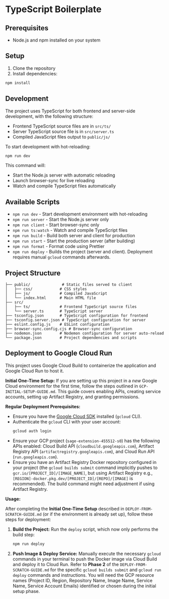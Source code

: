 # TypeScript Boilerplate

## Prerequisites
- Node.js and npm installed on your system

## Setup
1. Clone the repository
2. Install dependencies:
```bash
npm install
```

## Development
The project uses TypeScript for both frontend and server-side development, with the following structure:
- Frontend TypeScript source files are in `src/ts/`
- Server TypeScript source file is in `src/server.ts`
- Compiled JavaScript files output to `public/js/`

To start development with hot-reloading:
```bash
npm run dev
```

This command will:
- Start the Node.js server with automatic reloading
- Launch browser-sync for live reloading
- Watch and compile TypeScript files automatically

## Available Scripts
- `npm run dev` - Start development environment with hot-reloading
- `npm run server` - Start the Node.js server only
- `npm run client` - Start browser-sync only
- `npm run ts:watch` - Watch and compile TypeScript files
- `npm run build` - Build both server and client for production
- `npm run start` - Start the production server (after building)
- `npm run format` - Format code using Prettier
- `npm run deploy` - Builds the project (server and client). Deployment requires manual `gcloud` commands afterwards.

## Project Structure
```
├── public/              # Static files served to client
│   ├── css/            # CSS styles
│   ├── js/             # Compiled JavaScript
│   └── index.html      # Main HTML file
├── src/
│   ├── ts/             # Frontend TypeScript source files
│   └── server.ts       # TypeScript server
├── tsconfig.json       # TypeScript configuration for frontend
├── tsconfig.server.json # TypeScript configuration for server
├── eslint.config.js    # ESLint configuration
├── browser-sync.config.cjs # Browser-sync configuration
├── nodemon.json        # Nodemon configuration for server auto-reload
└── package.json        # Project dependencies and scripts
```

## Deployment to Google Cloud Run

This project uses Google Cloud Build to containerize the application and Google Cloud Run to host it.

**Initial One-Time Setup:**
If you are setting up this project in a *new* Google Cloud environment for the first time, follow the steps outlined in `GCP-INITIAL-SETUP-GUIDE.md`. This guide covers enabling APIs, creating service accounts, setting up Artifact Registry, and granting permissions.

**Regular Deployment Prerequisites:**

*   Ensure you have the [Google Cloud SDK](https://cloud.google.com/sdk/docs/install) installed (`gcloud` CLI).
*   Authenticate the `gcloud` CLI with your user account:
    ```bash
    gcloud auth login
    ```
*   Ensure your GCP project (`sage-extension-455512-s0`) has the following APIs enabled: Cloud Build API (`cloudbuild.googleapis.com`), Artifact Registry API (`artifactregistry.googleapis.com`), and Cloud Run API (`run.googleapis.com`).
*   Ensure you have an Artifact Registry Docker repository configured in your project (the `gcloud builds submit` command implicitly pushes to `gcr.io/[PROJECT_ID]/[IMAGE_NAME]`, but using Artifact Registry e.g., `[REGION]-docker.pkg.dev/[PROJECT_ID]/[REPO]/[IMAGE]` is recommended). The build command might need adjustment if using Artifact Registry.

**Usage:**

After completing the **Initial One-Time Setup** described in `DEPLOY-FROM-SCRATCH-GUIDE.md` (or if the environment is already set up), follow these steps for deployment:

1.  **Build the Project:**
    Run the `deploy` script, which now only performs the build step:
    ```bash
    npm run deploy
    ```

2.  **Push Image & Deploy Service:**
    Manually execute the necessary `gcloud` commands in your terminal to push the Docker image via Cloud Build and deploy it to Cloud Run. Refer to **Phase 2** of the `DEPLOY-FROM-SCRATCH-GUIDE.md` for the specific `gcloud builds submit` and `gcloud run deploy` commands and instructions. You will need the GCP resource names (Project ID, Region, Repository Name, Image Name, Service Name, Service Account Emails) identified or chosen during the initial setup phase.
